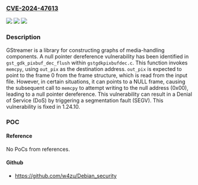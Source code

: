 ### [CVE-2024-47613](https://cve.mitre.org/cgi-bin/cvename.cgi?name=CVE-2024-47613)
![](https://img.shields.io/static/v1?label=Product&message=gstreamer&color=blue)
![](https://img.shields.io/static/v1?label=Version&message=%3D%20%3C%201.24.10%20&color=brighgreen)
![](https://img.shields.io/static/v1?label=Vulnerability&message=CWE-476%3A%20NULL%20Pointer%20Dereference&color=brighgreen)

### Description

GStreamer is a library for constructing graphs of media-handling components. A null pointer dereference vulnerability has been identified in `gst_gdk_pixbuf_dec_flush` within `gstgdkpixbufdec.c`. This function invokes `memcpy`, using `out_pix` as the destination address. `out_pix` is expected to point to the frame 0 from the frame structure, which is read from the input file. However, in certain situations, it can points to a NULL frame, causing the subsequent call to `memcpy` to attempt writing to the null address (0x00), leading to a null pointer dereference. This vulnerability can result in a Denial of Service (DoS) by triggering a segmentation fault (SEGV). This vulnerability is fixed in 1.24.10.

### POC

#### Reference
No PoCs from references.

#### Github
- https://github.com/w4zu/Debian_security

